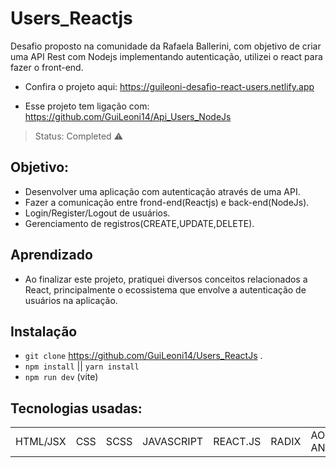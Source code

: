 # Users_Reactjs
Desafio proposto na comunidade da Rafaela Ballerini, com objetivo de criar uma API Rest com Nodejs implementando autenticação, utilizei o react para fazer o front-end.
+ Confira o projeto aqui: https://guileoni-desafio-react-users.netlify.app
- Esse projeto tem ligação com: https://github.com/GuiLeoni14/Api_Users_NodeJs
> Status: Completed ⚠️

## Objetivo:
+ Desenvolver uma aplicação com autenticação através de uma API.
+ Fazer a comunicação entre frond-end(Reactjs) e back-end(NodeJs).
+ Login/Register/Logout de usuários.
+ Gerenciamento de registros(CREATE,UPDATE,DELETE).

## Aprendizado
+ Ao finalizar este projeto, pratiquei diversos conceitos relacionados a React, principalmente o ecossistema que envolve a autenticação de usuários
na aplicação.

## Instalação
- `git clone` https://github.com/GuiLeoni14/Users_ReactJs .
- `npm install` || `yarn install`
- `npm run dev` (vite)

## Tecnologias usadas:

<table>
  <tr>
    <td>HTML/JSX</td>
    <td>CSS</td>
    <td>SCSS</td>
    <td>JAVASCRIPT</td>
    <td>REACT.JS</td>
    <td>RADIX</td>
    <td>AOS ANIMATE</td>
  </tr>
</table>



